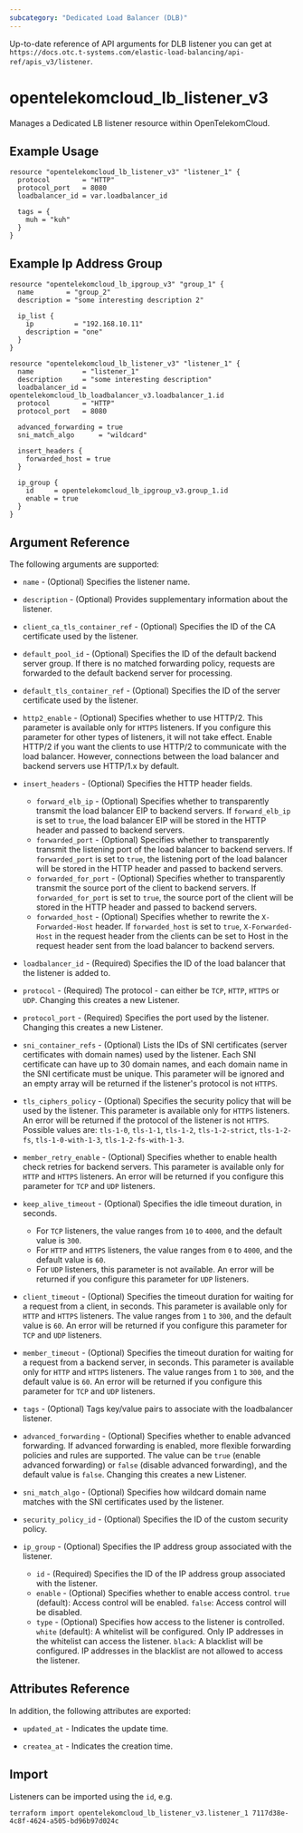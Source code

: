 ```yaml
---
subcategory: "Dedicated Load Balancer (DLB)"
---
```


Up-to-date reference of API arguments for DLB listener you can get at
`https://docs.otc.t-systems.com/elastic-load-balancing/api-ref/apis_v3/listener`.

# opentelekomcloud_lb_listener_v3

Manages a Dedicated LB listener resource within OpenTelekomCloud.

## Example Usage

```hcl
resource "opentelekomcloud_lb_listener_v3" "listener_1" {
  protocol        = "HTTP"
  protocol_port   = 8080
  loadbalancer_id = var.loadbalancer_id

  tags = {
    muh = "kuh"
  }
}
```

## Example Ip Address Group

```hcl
resource "opentelekomcloud_lb_ipgroup_v3" "group_1" {
  name        = "group_2"
  description = "some interesting description 2"

  ip_list {
    ip          = "192.168.10.11"
    description = "one"
  }
}

resource "opentelekomcloud_lb_listener_v3" "listener_1" {
  name            = "listener_1"
  description     = "some interesting description"
  loadbalancer_id = opentelekomcloud_lb_loadbalancer_v3.loadbalancer_1.id
  protocol        = "HTTP"
  protocol_port   = 8080

  advanced_forwarding = true
  sni_match_algo      = "wildcard"

  insert_headers {
    forwarded_host = true
  }

  ip_group {
    id     = opentelekomcloud_lb_ipgroup_v3.group_1.id
    enable = true
  }
}
```

## Argument Reference

The following arguments are supported:

* `name` - (Optional) Specifies the listener name.

* `description` - (Optional) Provides supplementary information about the listener.

* `client_ca_tls_container_ref` - (Optional) Specifies the ID of the CA certificate used by the listener.

* `default_pool_id` - (Optional) Specifies the ID of the default backend server group. If there is no
  matched forwarding policy, requests are forwarded to the default backend server for processing.

* `default_tls_container_ref` - (Optional) Specifies the ID of the server certificate used by the listener.

* `http2_enable` - (Optional) Specifies whether to use HTTP/2. This parameter is available only for `HTTPS`
  listeners. If you configure this parameter for other types of listeners, it will not take effect. Enable
  HTTP/2 if you want the clients to use HTTP/2 to communicate with the load balancer.
  However, connections between the load balancer and backend servers use HTTP/1.x by default.

* `insert_headers` - (Optional) Specifies the HTTP header fields.
  * `forward_elb_ip` - (Optional) Specifies whether to transparently transmit the load balancer EIP
  to backend servers. If `forward_elb_ip` is set to `true`, the load balancer EIP will be stored in
  the HTTP header and passed to backend servers.
  * `forwarded_port` - (Optional) Specifies whether to transparently transmit the listening port of
  the load balancer to backend servers. If `forwarded_port` is set to `true`, the listening port of
  the load balancer will be stored in the HTTP header and passed to backend servers.
  * `forwarded_for_port` - (Optional) Specifies whether to transparently transmit the source port of
  the client to backend servers. If `forwarded_for_port` is set to `true`, the source port of the
  client will be stored in the HTTP header and passed to backend servers.
  * `forwarded_host` - (Optional) Specifies whether to rewrite the `X-Forwarded-Host` header.
  If `forwarded_host` is set to `true`, `X-Forwarded-Host` in the request header from the clients
  can be set to Host in the request header sent from the load balancer to backend servers.

* `loadbalancer_id` - (Required) Specifies the ID of the load balancer that the listener is added to.

* `protocol` - (Required) The protocol - can either be `TCP`, `HTTP`, `HTTPS` or `UDP`.
  Changing this creates a new Listener.

* `protocol_port` - (Required) Specifies the port used by the listener. Changing this creates a new Listener.

* `sni_container_refs` - (Optional) Lists the IDs of SNI certificates (server certificates with domain names) used by the listener.
  Each SNI certificate can have up to 30 domain names, and each domain name in the SNI certificate must be unique.
  This parameter will be ignored and an empty array will be returned if the listener's protocol is not `HTTPS`.

* `tls_ciphers_policy` - (Optional) Specifies the security policy that will be used by the listener.
  This parameter is available only for `HTTPS` listeners. An error will be returned if the protocol
  of the listener is not `HTTPS`. Possible values are: `tls-1-0`, `tls-1-1`, `tls-1-2`, `tls-1-2-strict`,
  `tls-1-2-fs`, `tls-1-0-with-1-3`, `tls-1-2-fs-with-1-3`.

* `member_retry_enable` - (Optional) Specifies whether to enable health check retries for backend servers.
  This parameter is available only for `HTTP` and `HTTPS` listeners. An error will be returned if you configure
  this parameter for `TCP` and `UDP` listeners.

* `keep_alive_timeout` - (Optional) Specifies the idle timeout duration, in seconds.
  * For `TCP` listeners, the value ranges from `10` to `4000`, and the default value is `300`.
  * For `HTTP` and `HTTPS` listeners, the value ranges from `0` to `4000`, and the default value is `60`.
  * For `UDP` listeners, this parameter is not available. An error will be returned if you
  configure this parameter for `UDP` listeners.

* `client_timeout` - (Optional) Specifies the timeout duration for waiting for a request from a client, in seconds.
  This parameter is available only for `HTTP` and `HTTPS` listeners. The value ranges from `1` to `300`, and
  the default value is `60`. An error will be returned if you configure this parameter for `TCP` and `UDP` listeners.

* `member_timeout` - (Optional) Specifies the timeout duration for waiting for a request from a
  backend server, in seconds. This parameter is available only for `HTTP` and `HTTPS` listeners.
  The value ranges from `1` to `300`, and the default value is `60`. An error will be returned if
  you configure this parameter for `TCP` and `UDP` listeners.

* `tags` - (Optional) Tags key/value pairs to associate with the loadbalancer listener.

* `advanced_forwarding` - (Optional) Specifies whether to enable advanced forwarding.
  If advanced forwarding is enabled, more flexible forwarding policies and rules are supported.
  The value can be `true` (enable advanced forwarding) or `false` (disable advanced forwarding),
  and the default value is `false`. Changing this creates a new Listener.

* `sni_match_algo` - (Optional) Specifies how wildcard domain name matches with the SNI certificates
  used by the listener.

* `security_policy_id` - (Optional) Specifies the ID of the custom security policy.

* `ip_group` - (Optional) Specifies the IP address group associated with the listener.
  * `id` - (Required) Specifies the ID of the IP address group associated with the listener.
  * `enable` - (Optional) Specifies whether to enable access control.
    `true` (default): Access control will be enabled.
    `false`: Access control will be disabled.
  * `type` - (Optional) Specifies how access to the listener is controlled.
    `white` (default): A whitelist will be configured. Only IP addresses in the whitelist can access the listener.
    `black`: A blacklist will be configured. IP addresses in the blacklist are not allowed to access the listener.

## Attributes Reference

In addition, the following attributes are exported:

* `updated_at` - Indicates the update time.

* `createa_at` - Indicates the creation time.

## Import

Listeners can be imported using the `id`, e.g.

```shell
terraform import opentelekomcloud_lb_listener_v3.listener_1 7117d38e-4c8f-4624-a505-bd96b97d024c
```
